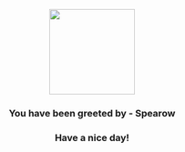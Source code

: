<p align="center">
    <img src="https://raw.githubusercontent.com/PokeAPI/sprites/master/sprites/pokemon/21.png" width="150" height="150">
</p>
<h3 align="center">You have been greeted by - <b>Spearow</b></h3>
<h3 align="center">Have a nice day!</h3>

